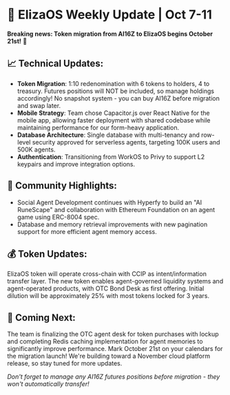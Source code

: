 # 🚀 ElizaOS Weekly Update | Oct 7-11

**Breaking news: Token migration from AI16Z to ElizaOS begins October 21st!** 🔄

## 📈 Technical Updates:
* **Token Migration**: 1:10 redenomination with 6 tokens to holders, 4 to treasury. Futures positions will NOT be included, so manage holdings accordingly! No snapshot system - you can buy AI16Z before migration and swap later.
* **Mobile Strategy**: Team chose Capacitor.js over React Native for the mobile app, allowing faster deployment with shared codebase while maintaining performance for our form-heavy application.
* **Database Architecture**: Single database with multi-tenancy and row-level security approved for serverless agents, targeting 100K users and 500K agents.
* **Authentication**: Transitioning from WorkOS to Privy to support L2 keypairs and improve integration options.

## 👥 Community Highlights:
* Social Agent Development continues with Hyperfy to build an "AI RuneScape" and collaboration with Ethereum Foundation on an agent game using ERC-8004 spec.
* Database and memory retrieval improvements with new pagination support for more efficient agent memory access.

## 💰 Token Updates:
ElizaOS token will operate cross-chain with CCIP as intent/information transfer layer. The new token enables agent-governed liquidity systems and agent-operated products, with OTC Bond Desk as first offering. Initial dilution will be approximately 25% with most tokens locked for 3 years.

## 🔮 Coming Next:
The team is finalizing the OTC agent desk for token purchases with lockup and completing Redis caching implementation for agent memories to significantly improve performance. Mark October 21st on your calendars for the migration launch! We're building toward a November cloud platform release, so stay tuned for more updates.

*Don't forget to manage any AI16Z futures positions before migration - they won't automatically transfer!*